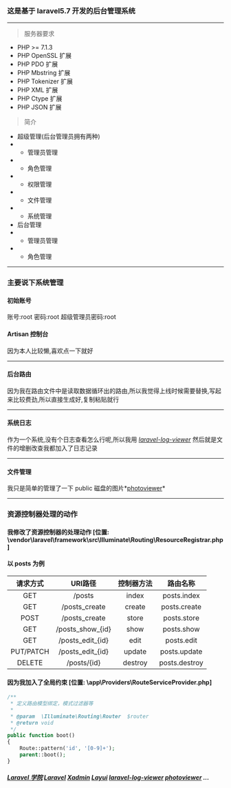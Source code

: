 ### 这是基于 laravel5.7 开发的后台管理系统

----------

> 服务器要求

 - PHP >= 7.1.3
 - PHP OpenSSL 扩展
 - PHP PDO 扩展
 - PHP Mbstring 扩展
 - PHP Tokenizer 扩展
 - PHP XML 扩展
 - PHP Ctype 扩展
 - PHP JSON 扩展
> 简介
 - 超级管理(后台管理员拥有两种)
 - - 管理员管理
 - - 角色管理
 - - 权限管理
 - - 文件管理
 - - 系统管理
 - 后台管理
 - - 管理员管理
 - - 角色管理
 
----------
### 主要说下系统管理

#### 初始账号

账号:root 密码:root 超级管理员密码:root 

#### Artisan 控制台
因为本人比较懒,喜欢点一下就好 

----------

#### 后台路由
因为我在路由文件中是读取数据循环出的路由,所以我觉得上线时候需要替换,写起来比较费劲,所以直接生成好,复制粘贴就行

----------
#### 系统日志
作为一个系统,没有个日志查看怎么行呢,所以我用 *[laravel-log-viewer](https://github.com/rap2hpoutre/laravel-log-viewer "laravel-log-viewer")*
然后就是文件的增删改查我都加入了日志记录

----------
#### 文件管理

我只是简单的管理了一下 public 磁盘的图片*[photoviewer](https://nzbin.github.io/photoviewer/"photoviewer")* 

----------


### 资源控制器处理的动作 
#### 我修改了资源控制器的处理动作 [位置: \vendor\laravel\framework\src\Illuminate\Routing\ResourceRegistrar.php ]
#### 以 posts 为例 


| 请求方式       | URI路径  |  控制器方法  | 路由名称 |
| :----:    | :----:  | :----:  | :----:  |
| GET    | /posts |  index    | posts.index |
| GET        |   /posts_create	   |  create   | posts.create |
| POST        |  /posts_create	  |  store  | posts.store |
| GET    | /posts_show_{id} |   show   | posts.show |
| GET        |   /posts_edit_{id}   |   edit   | posts.edit |
| PUT/PATCH        |    /posts_edit_{id}  |  update  | posts.update |
| DELETE        |    /posts/{id}  |  destroy  | posts.destroy |

#### 因为我加入了全局约束 [位置: \app\Providers\RouteServiceProvider.php]

```php
/**
 * 定义路由模型绑定，模式过滤器等
 *
 * @param  \Illuminate\Routing\Router  $router
 * @return void
 */
public function boot()
{
    Route::pattern('id', '[0-9]+');
    parent::boot();
}
```


#####  [Laravel 学院](https://laravelacademy.org/ "Laravel 学院") [Laravel](https://github.com/laravel/laravel "Laravel")  [Xadmin](http://x.xuebingsi.com/ "Xadmin") [Layui](https://www.layui.com "Layui")  [laravel-log-viewer](https://github.com/rap2hpoutre/laravel-log-viewer "laravel-log-viewer") [photoviewer](https://nzbin.github.io/photoviewer/"photoviewer")  ... 

